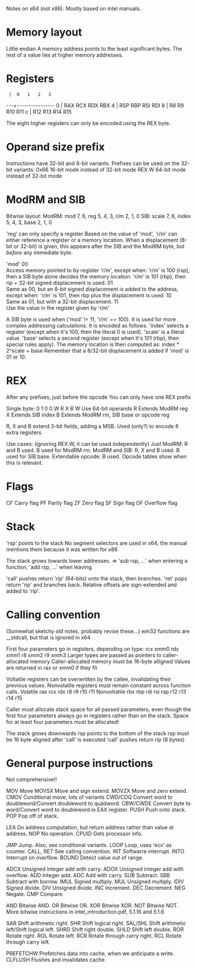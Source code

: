 
Notes on x64 (not x86). Mostly based on intel manuals.

# Memory layout
Little endian
A memory address points to the least significant bytes.
The rest of a value lies at higher memory addresses.

# Registers

     |  0   1   2   3
  ---+----------------
   0 | RAX RCX RDX RBX
   4 | RSP RBP RSI RDI
   8 | R8  R9  R10 R11
   c | R12 R13 R14 R15

The eight higher registers can only be encoded using the REX byte.

# Operand size prefix
Instructions have 32-bit and 8-bit variants.
Prefixes can be used on the 32-bit variants:
0x66    16-bit mode instead of 32-bit mode
REX.W   64-bit mode instead of 32-bit mode

# ModRM and SIB
Bitwise layout:
  ModRM:
    mod     7, 6,
    reg           5, 4, 3,
    r/m                    2, 1, 0
  SIB:
    scale   7, 6,
    index         5, 4, 3,
    base                   2, 1, 0

'reg' can only specify a register
Based on the value of 'mod', 'r/m' can either reference a register or a memory location.
When a displacement (8-bit or 32-bit) is given, this appears after the SIB and the ModRM
byte, but _before_ any immediate byte.

 'mod'
  00   
        Access memory pointed to by register 'r/m', except when:
        'r/m' is 100 (rsp), then a SIB byte alone decides the memory location.
        'r/m' is 101 (rbp), then rip + 32-bit signed displacement is used.
  01   
        Same as 00, but an 8-bit signed displacement is added to the address, except when:
        'r/m' is 101, then rbp plus the displacement is used.
  10   
        Same as 01, but with a 32-bit displacement.
  11   
        Use the value in the register given by 'r/m'

A SIB byte is used when ('mod' != 11, 'r/m' == 100).
It is used for more complex addressing calculations.
It is encoded as follows.
    'index' selects a register (except when it's 100, then the literal 0 is used).
    'scale' is a literal value.
    'base' selects a second register (except when it's 101 (rbp), then special rules apply).
The memory location is then computed as:
    index * 2^scale + base
Remember that a 8/32-bit displacement is added if 'mod' is 01 or 10.

# REX
After any prefixes, just before the opcode
You can only have one REX prefix

Single byte:    0 1 0 0 W R X B
W   Use 64-bit operands
R   Extends ModRM reg
X   Extends SIB index
B   Extends ModRM rm, SIB base or opcode reg

R, X and B extend 3-bit fields, adding a MSB. Used (only?) to encode 8 extra registers

Use cases: (ignoring REX.W, it can be used independently)
Just ModRM:             R and B used. B used for ModRM rm.
ModRM and SIB:          R, X and B used. B used for SIB base.
Extendable opcode:      B used. Opcode tables show when this is relevant.

# Flags
CF  Carry flag
PF  Parity flag
ZF  Zero flag
SF  Sign flag
OF  Overflow flag

# Stack
'rsp' points to the stack
No segment selectors are used in x64, the manual mentions them because it was written for x86

The stack grows towards lower addresses.
=> 'sub rsp, ...' when entering a function, 'add rsp, ...' when leaving.

'call' pushes return 'rip' (64-bits) onto the stack, then branches.
'ret' pops return 'rip' and branches back.
Relative offsets are sign-extended and added to 'rip'.

# Calling convention
(Somewhat sketchy old notes, probably revise these...)
win32 functions are __stdcall, but that is ignored in x64

First four parameters go in registers, depending on type:
     rcx  xmm0
     rdx  xmm1
     r8   xmm2
     r9   xmm3
Larger types are passed as pointers to caller-allocated memory
Caller-allocated memory must be 16-byte alligned
Values are returned in rax or xmm0 if they fit

Voltatile registers can be overwritten by the callee, invalidating their previous
values. Nonvolatile registers must remain constant across function calls.
Volatile         rax rcx rdx  r8  r9 r10 r11
Nonvoltatile     rbx rbp rdi rsi rsp r12 r13 r14 r15

Caller must allocate stack space for all passed parameters, even though the first
four parameters always go in registers rather than on the stack. Space for at least
four parameters must be allocated!

The stack grows downwards
rsp points to the bottom of the stack
rsp must be 16 byte aligned after 'call' is executed
'call' pushes return rip (8 bytes)

# General purpose instructions
Not comprehensive!!

MOV         Move
MOVSX       Move and sign extend.
MOVZX       Move and zero extend.
CMOV        Conditional move, lots of variants
CWD/CDQ     Convert word to doubleword/Convert doubleword to quadword.
CBW/CWDE    Convert byte to word/Convert word to doubleword in EAX register.
PUSH        Push onto stack.
POP         Pop off of stack.

LEA         Do address computation, but return address rather than value at address.
NOP         No operation.
CPUID       Gets processor info.

JMP         Jump. Also, see conditional variants.
LOOP        Loop, uses 'ecx' as counter.
CALL, RET   See calling convention.
INT         Softwarre interrupt.
INTO        Interrupt on overflow.
BOUND       Detect value out of range.

ADCX        Unsigned integer add with carry.
ADOX        Unsigned integer add with overflow.
ADD         Integer add.
ADC         Add with carry.
SUB         Subtract.
SBB         Subtract with borrow.
IMUL        Signed multiply.
MUL         Unsigned multiply.
IDIV        Signed divide.
DIV         Unsigned divide.
INC         Increment.
DEC         Decrement.
NEG         Negate.
CMP         Compare.

AND         Bitwise AND.
OR          Bitwise OR.
XOR         Bitwise XOR.
NOT         Bitwise NOT.
More bitwise instructions in intel_introduction.pdf, 5.1.16 and 5.1.6

SAR         Shift arithmetic right.
SHR         Shift logical right.
SAL/SHL     Shift arithmetic left/Shift logical left.
SHRD        Shift right double.
SHLD        Shift left double.
ROR         Rotate right.
ROL         Rotate left.
RCR         Rotate through carry right.
RCL         Rotate through carry left.

PREFETCHW   Prefetches data into cache, when we anticipate a write.
CLFLUSH     Flushes and invalidates cache.
